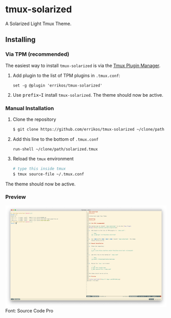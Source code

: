tmux-solarized
=========

A Solarized Light Tmux Theme.

Installing
----------

### Via TPM (recommended)

The easiest way to install `tmux-solarized` is via the [Tmux Plugin
Manager](https://github.com/tmux-plugins/tpm).

1.  Add plugin to the list of TPM plugins in `.tmux.conf`:

    ``` tmux
    set -g @plugin 'errikos/tmux-solarized'
    ```

2.  Use <kbd>prefix</kbd>–<kbd>I</kbd> install `tmux-solarized`. The theme
    should now be active.

### Manual Installation

1.  Clone the repository

    ``` sh
    $ git clone https://github.com/errikos/tmux-solarized ~/clone/path
    ```

2.  Add this line to the bottom of `.tmux.conf`

    ``` tmux
    run-shell ~/clone/path/solarized.tmux
    ```

3.  Reload the `tmux` environment

    ``` sh
    # type this inside tmux
    $ tmux source-file ~/.tmux.conf
    ```

The theme should now be active.

### Preview

![solarized-light](preview.png)
Font: Source Code Pro
